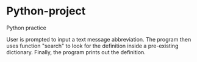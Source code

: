 # Python-project
Python practice

User is prompted to input a text message abbreviation. The program then uses function "search" to look for the definition inside a pre-existing dictionary.
Finally, the program prints out the definition.
